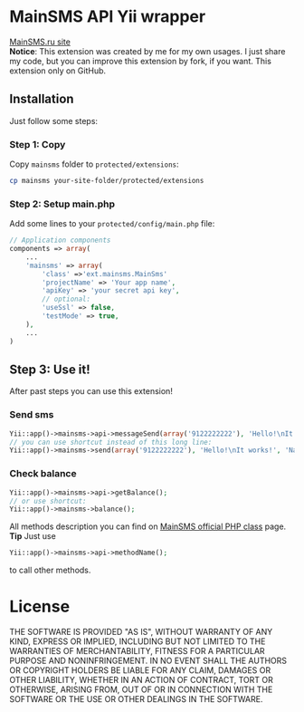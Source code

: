 # MainSMS API Yii wrapper
[MainSMS.ru site](http://mainsms.ru)<br>
**Notice**: This extension was created by me for my own usages. I just share my code, but you can improve this extension by fork, if you want. This extension only on GitHub.
## Installation
Just follow some steps:

### Step 1: Copy
Copy `mainsms` folder to `protected/extensions`:
```bash
cp mainsms your-site-folder/protected/extensions
```
### Step 2: Setup main.php
Add some lines to your `protected/config/main.php` file:
```php
// Application components
components => array(
    ...
    'mainsms' => array(
        'class' =>'ext.mainsms.MainSms'
        'projectName' => 'Your app name',
        'apiKey' => 'your secret api key',
        // optional:
        'useSsl' => false,
        'testMode' => true,
    ),
    ...
)
```
## Step 3: Use it!
After past steps you can use this extension!

### Send sms
```php
Yii::app()->mainsms->api->messageSend(array('9122222222'), 'Hello!\nIt works!', 'Name of your sender');
// you can use shortcut instead of this long line:
Yii::app()->mainsms->send(array('9122222222'), 'Hello!\nIt works!', 'Name of your sender');
```
### Check balance
```php
Yii::app()->mainsms->api->getBalance();
// or use shortcut:
Yii::app()->mainsms->balance();
```

All methods description you can find on [MainSMS official PHP class](http://mainsms.ru/home/integration_php) page.
**Tip** Just use
```php
Yii::app()->mainsms->api->methodName();
```
to call other methods.

# License
THE SOFTWARE IS PROVIDED "AS IS", WITHOUT WARRANTY OF ANY KIND, EXPRESS OR
IMPLIED, INCLUDING BUT NOT LIMITED TO THE WARRANTIES OF MERCHANTABILITY,
FITNESS FOR A PARTICULAR PURPOSE AND NONINFRINGEMENT. IN NO EVENT SHALL THE
AUTHORS OR COPYRIGHT HOLDERS BE LIABLE FOR ANY CLAIM, DAMAGES OR OTHER
LIABILITY, WHETHER IN AN ACTION OF CONTRACT, TORT OR OTHERWISE, ARISING FROM,
OUT OF OR IN CONNECTION WITH THE SOFTWARE OR THE USE OR OTHER DEALINGS IN
THE SOFTWARE.

